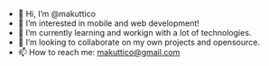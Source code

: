 - 👋 Hi, I’m @makuttico
- 👀 I’m interested in mobile and web development!
- 🌱 I’m currently learning and workign with a lot of technologies.
- 💞️ I’m looking to collaborate on my own projects and opensource.
- 📫 How to reach me: makuttico@gmail.com

<!---
makuttico/makuttico is a ✨ special ✨ repository because its `README.md` (this file) appears on your GitHub profile.
You can click the Preview link to take a look at your changes.
--->
